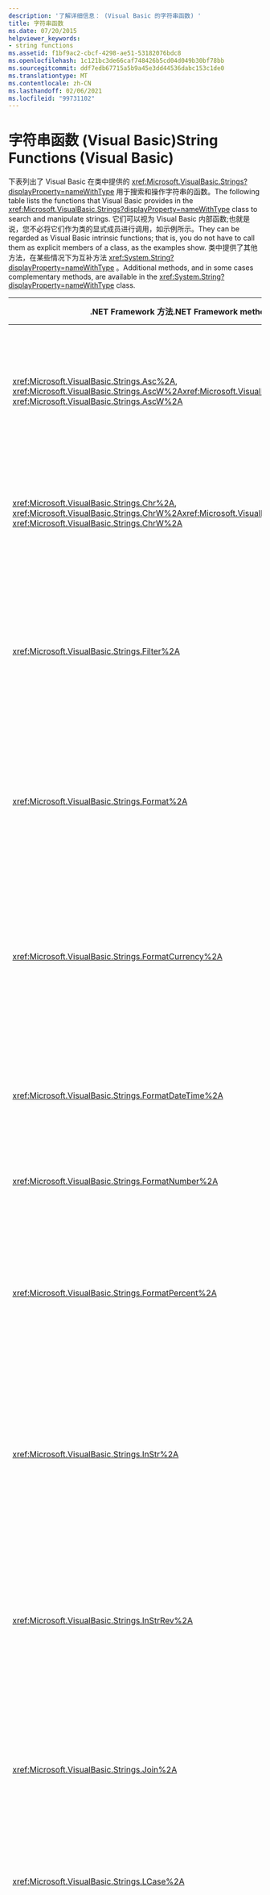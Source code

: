 ```yaml
---
description: '了解详细信息： (Visual Basic 的字符串函数) '
title: 字符串函数
ms.date: 07/20/2015
helpviewer_keywords:
- string functions
ms.assetid: f1bf9ac2-cbcf-4298-ae51-53182076bdc8
ms.openlocfilehash: 1c121bc3de66caf748426b5cd04d049b30bf78bb
ms.sourcegitcommit: ddf7edb67715a5b9a45e3dd44536dabc153c1de0
ms.translationtype: MT
ms.contentlocale: zh-CN
ms.lasthandoff: 02/06/2021
ms.locfileid: "99731102"
---
```

# <a name="string-functions-visual-basic"></a><span data-ttu-id="f6347-103">字符串函数 (Visual Basic)</span><span class="sxs-lookup"><span data-stu-id="f6347-103">String Functions (Visual Basic)</span></span>

<span data-ttu-id="f6347-104">下表列出了 Visual Basic 在类中提供的 <xref:Microsoft.VisualBasic.Strings?displayProperty=nameWithType> 用于搜索和操作字符串的函数。</span><span class="sxs-lookup"><span data-stu-id="f6347-104">The following table lists the functions that Visual Basic provides in the <xref:Microsoft.VisualBasic.Strings?displayProperty=nameWithType> class to search and manipulate strings.</span></span> <span data-ttu-id="f6347-105">它们可以视为 Visual Basic 内部函数;也就是说，您不必将它们作为类的显式成员进行调用，如示例所示。</span><span class="sxs-lookup"><span data-stu-id="f6347-105">They can be regarded as Visual Basic intrinsic functions; that is, you do not have to call them as explicit members of a class, as the examples show.</span></span> <span data-ttu-id="f6347-106">类中提供了其他方法，在某些情况下为互补方法 <xref:System.String?displayProperty=nameWithType> 。</span><span class="sxs-lookup"><span data-stu-id="f6347-106">Additional methods, and in some cases complementary methods, are available in the <xref:System.String?displayProperty=nameWithType> class.</span></span>

|<span data-ttu-id="f6347-107">.NET Framework 方法</span><span class="sxs-lookup"><span data-stu-id="f6347-107">.NET Framework method</span></span>|<span data-ttu-id="f6347-108">说明</span><span class="sxs-lookup"><span data-stu-id="f6347-108">Description</span></span>|
|---------------------------|-----------------|
|<span data-ttu-id="f6347-109"><xref:Microsoft.VisualBasic.Strings.Asc%2A>, <xref:Microsoft.VisualBasic.Strings.AscW%2A></span><span class="sxs-lookup"><span data-stu-id="f6347-109"><xref:Microsoft.VisualBasic.Strings.Asc%2A>, <xref:Microsoft.VisualBasic.Strings.AscW%2A></span></span>|<span data-ttu-id="f6347-110">返回一个 `Integer` 值，该值表示与某个字符相对应的字符代码。</span><span class="sxs-lookup"><span data-stu-id="f6347-110">Returns an `Integer` value representing the character code corresponding to a character.</span></span>|
|<span data-ttu-id="f6347-111"><xref:Microsoft.VisualBasic.Strings.Chr%2A>, <xref:Microsoft.VisualBasic.Strings.ChrW%2A></span><span class="sxs-lookup"><span data-stu-id="f6347-111"><xref:Microsoft.VisualBasic.Strings.Chr%2A>, <xref:Microsoft.VisualBasic.Strings.ChrW%2A></span></span>|<span data-ttu-id="f6347-112">返回与指定字符代码相关联的字符。</span><span class="sxs-lookup"><span data-stu-id="f6347-112">Returns the character associated with the specified character code.</span></span>|
|<xref:Microsoft.VisualBasic.Strings.Filter%2A>|<span data-ttu-id="f6347-113">返回一个从零开始的数组，该数组包含基于指定筛选条件的 `String` 数组的子集。</span><span class="sxs-lookup"><span data-stu-id="f6347-113">Returns a zero-based array containing a subset of a `String` array based on specified filter criteria.</span></span>|
|<xref:Microsoft.VisualBasic.Strings.Format%2A>|<span data-ttu-id="f6347-114">返回根据格式 `String` 表达式中包含的指令设置格式的字符串。</span><span class="sxs-lookup"><span data-stu-id="f6347-114">Returns a string formatted according to instructions contained in a format `String` expression.</span></span>|
|<xref:Microsoft.VisualBasic.Strings.FormatCurrency%2A>|<span data-ttu-id="f6347-115">返回一个格式为货币值的表达式，该货币值使用系统控制面板中定义的货币符号。</span><span class="sxs-lookup"><span data-stu-id="f6347-115">Returns an expression formatted as a currency value using the currency symbol defined in the system control panel.</span></span>|
|<xref:Microsoft.VisualBasic.Strings.FormatDateTime%2A>|<span data-ttu-id="f6347-116">返回一个表示日期/时间值的字符串表达式。</span><span class="sxs-lookup"><span data-stu-id="f6347-116">Returns a string expression representing a date/time value.</span></span>|
|<xref:Microsoft.VisualBasic.Strings.FormatNumber%2A>|<span data-ttu-id="f6347-117">返回格式化为数字的表达式。</span><span class="sxs-lookup"><span data-stu-id="f6347-117">Returns an expression formatted as a number.</span></span>|
|<xref:Microsoft.VisualBasic.Strings.FormatPercent%2A>|<span data-ttu-id="f6347-118">返回以 % 字符结尾的百分比格式的表达式（即乘以 100）。</span><span class="sxs-lookup"><span data-stu-id="f6347-118">Returns an expression formatted as a percentage (that is, multiplied by 100) with a trailing % character.</span></span>|
|<xref:Microsoft.VisualBasic.Strings.InStr%2A>|<span data-ttu-id="f6347-119">返回一个整数，该整数指定一个字符串在另一个字符串中的第一个匹配项的起始位置。</span><span class="sxs-lookup"><span data-stu-id="f6347-119">Returns an integer specifying the start position of the first occurrence of one string within another.</span></span>|
|<xref:Microsoft.VisualBasic.Strings.InStrRev%2A>|<span data-ttu-id="f6347-120">返回某一字符串从另一字符串的右侧开始算起第一次出现的位置。</span><span class="sxs-lookup"><span data-stu-id="f6347-120">Returns the position of the first occurrence of one string within another, starting from the right side of the string.</span></span>|
|<xref:Microsoft.VisualBasic.Strings.Join%2A>|<span data-ttu-id="f6347-121">返回通过连接一个数组中包含的若干子字符串创建的字符串。</span><span class="sxs-lookup"><span data-stu-id="f6347-121">Returns a string created by joining a number of substrings contained in an array.</span></span>|
|<xref:Microsoft.VisualBasic.Strings.LCase%2A>|<span data-ttu-id="f6347-122">返回将转换为小写的字符串或字符。</span><span class="sxs-lookup"><span data-stu-id="f6347-122">Returns a string or character converted to lowercase.</span></span>|
|<xref:Microsoft.VisualBasic.Strings.Left%2A>|<span data-ttu-id="f6347-123">返回一个字符串，该字符串包含从某字符串左侧算起的指定数量的字符。</span><span class="sxs-lookup"><span data-stu-id="f6347-123">Returns a string containing a specified number of characters from the left side of a string.</span></span>|
|<xref:Microsoft.VisualBasic.Strings.Len%2A>|<span data-ttu-id="f6347-124">返回一个整数，该整数包含字符串中的字符数。</span><span class="sxs-lookup"><span data-stu-id="f6347-124">Returns an integer that contains the number of characters in a string.</span></span>|
|<xref:Microsoft.VisualBasic.Strings.LSet%2A>|<span data-ttu-id="f6347-125">返回一个左对齐字符串，该字符串包含调整为指定长度的指定的字符串。</span><span class="sxs-lookup"><span data-stu-id="f6347-125">Returns a left-aligned string containing the specified string adjusted to the specified length.</span></span>|
|<xref:Microsoft.VisualBasic.Strings.LTrim%2A>|<span data-ttu-id="f6347-126">返回一个字符串，该字符串包含不带前导空格的指定字符串的副本。</span><span class="sxs-lookup"><span data-stu-id="f6347-126">Returns a string containing a copy of a specified string with no leading spaces.</span></span>|
|<xref:Microsoft.VisualBasic.Strings.Mid%2A>|<span data-ttu-id="f6347-127">返回一个字符串，该字符串包含字符串中指定数目的字符。</span><span class="sxs-lookup"><span data-stu-id="f6347-127">Returns a string containing a specified number of characters from a string.</span></span>|
|<xref:Microsoft.VisualBasic.Strings.Replace%2A>|<span data-ttu-id="f6347-128">返回一个字符串，其中的指定子字符串已由另一个子字符串替换了指定的次数。</span><span class="sxs-lookup"><span data-stu-id="f6347-128">Returns a string in which a specified substring has been replaced with another substring a specified number of times.</span></span>|
|<xref:Microsoft.VisualBasic.Strings.Right%2A>|<span data-ttu-id="f6347-129">返回一个字符串，其中包含从某个字符串右端开始的指定数量的字符。</span><span class="sxs-lookup"><span data-stu-id="f6347-129">Returns a string containing a specified number of characters from the right side of a string.</span></span>|
|<xref:Microsoft.VisualBasic.Strings.RSet%2A>|<span data-ttu-id="f6347-130">返回包含调整为指定长度的指定字符串的右对齐字符串。</span><span class="sxs-lookup"><span data-stu-id="f6347-130">Returns a right-aligned string containing the specified string adjusted to the specified length.</span></span>|
|<xref:Microsoft.VisualBasic.Strings.RTrim%2A>|<span data-ttu-id="f6347-131">返回一个字符串，该字符串包含不带尾随空格的指定字符串的副本。</span><span class="sxs-lookup"><span data-stu-id="f6347-131">Returns a string containing a copy of a specified string with no trailing spaces.</span></span>|
|<xref:Microsoft.VisualBasic.Strings.Space%2A>|<span data-ttu-id="f6347-132">返回由指定数量空格组成的字符串。</span><span class="sxs-lookup"><span data-stu-id="f6347-132">Returns a string consisting of the specified number of spaces.</span></span>|
|<xref:Microsoft.VisualBasic.Strings.Split%2A>|<span data-ttu-id="f6347-133">返回一个从零开始的一维数组，其中包含指定数量的子字符串。</span><span class="sxs-lookup"><span data-stu-id="f6347-133">Returns a zero-based, one-dimensional array containing a specified number of substrings.</span></span>|
|<xref:Microsoft.VisualBasic.Strings.StrComp%2A>|<span data-ttu-id="f6347-134">根据字符串的比较结果返回 -1、0 或 1。</span><span class="sxs-lookup"><span data-stu-id="f6347-134">Returns -1, 0, or 1, based on the result of a string comparison.</span></span>|
|<xref:Microsoft.VisualBasic.Strings.StrConv%2A>|<span data-ttu-id="f6347-135">返回按照指定方式转换的字符串。</span><span class="sxs-lookup"><span data-stu-id="f6347-135">Returns a string converted as specified.</span></span>|
|<xref:Microsoft.VisualBasic.Strings.StrDup%2A>|<span data-ttu-id="f6347-136">返回由指定字符重复指定次数后形成的字符串或对象。</span><span class="sxs-lookup"><span data-stu-id="f6347-136">Returns a string or object consisting of the specified character repeated the specified number of times.</span></span>|
|<xref:Microsoft.VisualBasic.Strings.StrReverse%2A>|<span data-ttu-id="f6347-137">返回指定字符串的字符顺序是相反的字符串。</span><span class="sxs-lookup"><span data-stu-id="f6347-137">Returns a string in which the character order of a specified string is reversed.</span></span>|
|<xref:Microsoft.VisualBasic.Strings.Trim%2A>|<span data-ttu-id="f6347-138">返回一个字符串，该字符串包含不带前导空格或尾随空格的指定字符串的副本。</span><span class="sxs-lookup"><span data-stu-id="f6347-138">Returns a string containing a copy of a specified string with no leading or trailing spaces.</span></span>|
|<xref:Microsoft.VisualBasic.Strings.UCase%2A>|<span data-ttu-id="f6347-139">返回一个字符串或字符，其中包含转换为大写的指定字符串。</span><span class="sxs-lookup"><span data-stu-id="f6347-139">Returns a string or character containing the specified string converted to uppercase.</span></span>|

<span data-ttu-id="f6347-140">您可以使用 [Option Compare](../statements/option-compare-statement.md) 语句来设置是否使用由您的系统区域设置确定的不区分大小写的文本排序顺序对字符串进行比较 (`Text`) 或 () 字符的内部二进制表示形式 `Binary` 。</span><span class="sxs-lookup"><span data-stu-id="f6347-140">You can use the [Option Compare](../statements/option-compare-statement.md) statement to set whether strings are compared using a case-insensitive text sort order determined by your system's locale (`Text`) or by the internal binary representations of the characters (`Binary`).</span></span> <span data-ttu-id="f6347-141">默认的文本比较方法是 `Binary`。</span><span class="sxs-lookup"><span data-stu-id="f6347-141">The default text comparison method is `Binary`.</span></span>

## <a name="example-ucase"></a><span data-ttu-id="f6347-142">示例： UCase</span><span class="sxs-lookup"><span data-stu-id="f6347-142">Example: UCase</span></span>

<span data-ttu-id="f6347-143">本例使用 `UCase` 函数返回字符串的大写版本。</span><span class="sxs-lookup"><span data-stu-id="f6347-143">This example uses the `UCase` function to return an uppercase version of a string.</span></span>
[!code-vb[VbVbalrStrings#31](~/samples/snippets/visualbasic/VS_Snippets_VBCSharp/VbVbalrStrings/VB/Class1.vb#31)]

## <a name="example-ltrim"></a><span data-ttu-id="f6347-144">示例： LTrim</span><span class="sxs-lookup"><span data-stu-id="f6347-144">Example: LTrim</span></span>

<span data-ttu-id="f6347-145">此示例使用 `LTrim` 函数去除字符串变量的前导空格，使用 `RTrim` 函数去除尾随空格，</span><span class="sxs-lookup"><span data-stu-id="f6347-145">This example uses the `LTrim` function to strip leading spaces and the `RTrim` function to strip trailing spaces from a string variable.</span></span> <span data-ttu-id="f6347-146">并使用 `Trim` 函数同时去除这两种类型的空格。</span><span class="sxs-lookup"><span data-stu-id="f6347-146">It uses the `Trim` function to strip both types of spaces.</span></span>

[!code-vb[VbVbalrStrings#25](~/samples/snippets/visualbasic/VS_Snippets_VBCSharp/VbVbalrStrings/VB/Class1.vb#25)]

## <a name="example-mid"></a><span data-ttu-id="f6347-147">示例： Mid</span><span class="sxs-lookup"><span data-stu-id="f6347-147">Example: Mid</span></span>

<span data-ttu-id="f6347-148">此示例使用 `Mid` 函数从字符串返回指定数目的字符。</span><span class="sxs-lookup"><span data-stu-id="f6347-148">This example uses the `Mid` function to return a specified number of characters from a string.</span></span>

[!code-vb[VbVbalrStrings#17](~/samples/snippets/visualbasic/VS_Snippets_VBCSharp/VbVbalrStrings/VB/Class1.vb#17)]

## <a name="example-len"></a><span data-ttu-id="f6347-149">示例： Len</span><span class="sxs-lookup"><span data-stu-id="f6347-149">Example: Len</span></span>

<span data-ttu-id="f6347-150">本例使用 `Len` 返回字符串中的字符数。</span><span class="sxs-lookup"><span data-stu-id="f6347-150">This example uses `Len` to return the number of characters in a string.</span></span>

[!code-vb[VbVbalrStrings#33](~/samples/snippets/visualbasic/VS_Snippets_VBCSharp/VbVbalrStrings/VB/Class1.vb#33)]

## <a name="example-instr"></a><span data-ttu-id="f6347-151">示例： InStr</span><span class="sxs-lookup"><span data-stu-id="f6347-151">Example: InStr</span></span>

<span data-ttu-id="f6347-152">本例使用 `InStr` 函数返回一个字符串在另一个字符串中的第一个匹配项的位置。</span><span class="sxs-lookup"><span data-stu-id="f6347-152">This example uses the `InStr` function to return the position of the first occurrence of one string within another.</span></span>

[!code-vb[VbVbalrStrings#8](~/samples/snippets/visualbasic/VS_Snippets_VBCSharp/VbVbalrStrings/VB/Class1.vb#8)]

## <a name="example-format"></a><span data-ttu-id="f6347-153">示例：格式</span><span class="sxs-lookup"><span data-stu-id="f6347-153">Example: Format</span></span>

<span data-ttu-id="f6347-154">此示例演示同时使用 `Format` 格式和用户定义格式格式化值的 `String` 函数的各种用法。</span><span class="sxs-lookup"><span data-stu-id="f6347-154">This example shows various uses of the `Format` function to format values using both `String` formats and user-defined formats.</span></span> <span data-ttu-id="f6347-155">对于日期分隔符 (`/`)、时间分隔符 (`:`) 和 AM/PM 指示符（`t` 和 `tt`），系统显示的实际格式化输出取决于代码使用的区域设置。</span><span class="sxs-lookup"><span data-stu-id="f6347-155">For the date separator (`/`), time separator (`:`), and the AM/PM indicators (`t` and `tt`), the actual formatted output displayed by your system depends on the locale settings the code is using.</span></span> <span data-ttu-id="f6347-156">当在开发环境中显示时间和日期时，使用代码区域设置的短时间格式和短日期格式。</span><span class="sxs-lookup"><span data-stu-id="f6347-156">When times and dates are displayed in the development environment, the short time format and short date format of the code locale are used.</span></span>

> [!NOTE]
> <span data-ttu-id="f6347-157">对于使用 24 小时制的区域设置，AM/PM 指示符（`t` 和 `tt`）不显示任何内容。</span><span class="sxs-lookup"><span data-stu-id="f6347-157">For locales that use a 24-hour clock, the AM/PM indicators (`t` and `tt`) display nothing.</span></span>

[!code-vb[VbVbalrStrings#27](~/samples/snippets/visualbasic/VS_Snippets_VBCSharp/VbVbalrStrings/VB/Class1.vb#27)]

## <a name="see-also"></a><span data-ttu-id="f6347-158">请参阅</span><span class="sxs-lookup"><span data-stu-id="f6347-158">See also</span></span>

- [<span data-ttu-id="f6347-159">关键字</span><span class="sxs-lookup"><span data-stu-id="f6347-159">Keywords</span></span>](../keywords/index.md)
- [<span data-ttu-id="f6347-160">Visual Basic 运行库成员</span><span class="sxs-lookup"><span data-stu-id="f6347-160">Visual Basic Runtime Library Members</span></span>](../runtime-library-members.md)
- [<span data-ttu-id="f6347-161">字符串操作摘要</span><span class="sxs-lookup"><span data-stu-id="f6347-161">String Manipulation Summary</span></span>](../keywords/string-manipulation-summary.md)
- [<span data-ttu-id="f6347-162">System.string 类方法</span><span class="sxs-lookup"><span data-stu-id="f6347-162">System.String class methods</span></span>](xref:System.String#methods)
